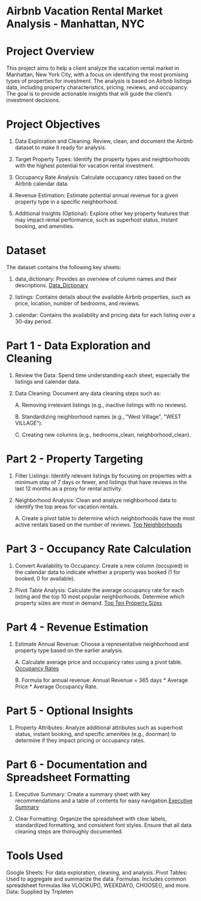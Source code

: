 # Airbnb Vacation Rental Market Analysis - Manhattan, NYC


# Project Overview
This project aims to help a client analyze the vacation rental market in Manhattan, New York City, with a focus on identifying the most promising types of properties for investment. The analysis is based on Airbnb listings data, including property characteristics, pricing, reviews, and occupancy. The goal is to provide actionable insights that will guide the client’s investment decisions.

# Project Objectives

1. Data Exploration and Cleaning: Review, clean, and document the Airbnb dataset to make it ready for analysis.

2. Target Property Types: Identify the property types and neighborhoods with the highest potential for vacation rental investment.

3. Occupancy Rate Analysis: Calculate occupancy rates based on the Airbnb calendar data.

4. Revenue Estimation: Estimate potential annual revenue for a given property type in a specific neighborhood.

5. Additional Insights (Optional): Explore other key property features that may impact rental performance, such as superhost status, instant booking, and amenities.

# Dataset

The dataset contains the following key sheets:

1. data_dictionary: Provides an overview of column names and their descriptions. [Data_Dictionary](https://github.com/AnthonyR1728/Google-Sheet-Project/blob/990bab563007b31b30d2434c5137c2e50458ae25/Anthony%20Rappa's%20%20nyc_airbnb_data%20project%20-%20data_dictionary.pdf)

2. listings: Contains details about the available Airbnb properties, such as price, location, number of bedrooms, and reviews.

3. calendar: Contains the availability and pricing data for each listing over a 30-day period.

# Part 1 - Data Exploration and Cleaning

1. Review the Data: Spend time understanding each sheet, especially the listings and calendar data.

2. Data Cleaning: Document any data cleaning steps such as:

    A. Removing irrelevant listings (e.g., inactive listings with no reviews).

    B. Standardizing neighborhood names (e.g., "West Village", "WEST VILLAGE").

    C. Creating new columns (e.g., bedrooms_clean, neighborhood_clean).


# Part 2 - Property Targeting

1. Filter Listings: Identify relevant listings by focusing on properties with a minimum stay of 7 days or fewer, and listings that have reviews in the last 12 months as a proxy for rental activity.

2. Neighborhood Analysis: Clean and analyze neighborhood data to identify the top areas for vacation rentals.

    A. Create a pivot table to determine which neighborhoods have the most active rentals based on the number of reviews. [Top Neighborhoods](https://github.com/AnthonyR1728/Google-Sheet-Project/blob/57d950cbb0e240e7dab0b782087abe136fd83935/Anthony%20Rappa's%20%20nyc_airbnb_data%20project%20-%20top%20ten%20neighborhoods%20(1).pdf)

# Part 3 - Occupancy Rate Calculation

1. Convert Availability to Occupancy: Create a new column (occupied) in the calendar data to indicate whether a property was booked (1 for booked, 0 for available).

2. Pivot Table Analysis: Calculate the average occupancy rate for each listing and the top 10 most popular neighborhoods. Determine which property sizes are most in demand.
[Top Ten Property Sizes](https://github.com/AnthonyR1728/Google-Sheet-Project/blob/9e77b0f4b477cf55dc1ad8539afc0078f957f4f0/Anthony%20Rappa's%20%20nyc_airbnb_data%20project%20-%20top%20ten%20property%20sizes%20(1).pdf)

# Part 4 - Revenue Estimation

1. Estimate Annual Revenue: Choose a representative neighborhood and property type based on the earlier analysis.

    A. Calculate average price and occupancy rates using a pivot table. [Occupancy Rates](https://github.com/AnthonyR1728/Google-Sheet-Project/blob/2c20a4eb79a73560e2708e037176fced35be2f89/Anthony%20Rappa's%20%20nyc_airbnb_data%20project%20-%20Lower%20East%20Side%20Average%20price%20and%20occupancy%20table.pdf)

    B. Formula for annual revenue:
     Annual Revenue = 365 days * Average Price * Average Occupancy Rate.

# Part 5 - Optional Insights

1. Property Attributes: Analyze additional attributes such as superhost status, instant booking, and specific amenities (e.g., doorman) to determine if they impact pricing or occupancy rates.

# Part 6 - Documentation and Spreadsheet Formatting

1. Executive Summary: Create a summary sheet with key recommendations and a table of contents for easy navigation.[Executive Summary](https://github.com/AnthonyR1728/Google-Sheet-Project/blob/aa99c31acc99e5f841e2e1be99f73d12ae6993dc/Anthony%20Rappa's%20%20nyc_airbnb_data%20project%20-%20Executive%20Summary.pdf)

2. Clear Formatting: Organize the spreadsheet with clear labels, standardized formatting, and consistent font styles. Ensure that all data cleaning steps are thoroughly documented.

# Tools Used
Google Sheets: For data exploration, cleaning, and analysis.
Pivot Tables: Used to aggregate and summarize the data.
Formulas: Includes common spreadsheet formulas like VLOOKUP(), WEEKDAY(), CHOOSE(), and more.
Data: Supplied by Tripleten 
